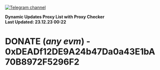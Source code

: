 [![Telegram channel](https://img.shields.io/endpoint?url=https://runkit.io/damiankrawczyk/telegram-badge/branches/master?url=https://t.me/n4z4v0d)](https://t.me/n4z4v0d) 

**Dynamic Updates Proxy List with Proxy Checker**  
**Last Updated: 23.12.23 00:22**

# DONATE (_any evm_) - 0xDEADf12DE9A24b47Da0a43E1bA70B8972F5296F2

